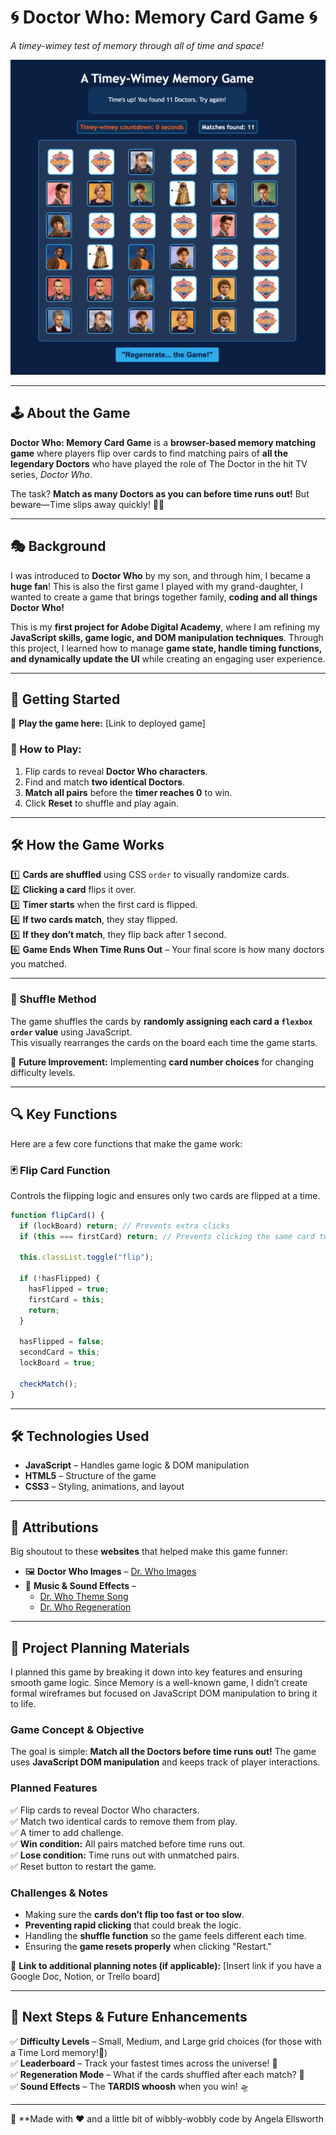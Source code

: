 # 🌀 **Doctor Who: Memory Card Game** 🌀  

_A timey-wimey test of memory through all of time and space!_  

![Game Screenshot](images/screenShot.jpg)  

---

## 🕹️ About the Game  
**Doctor Who: Memory Card Game** is a **browser-based memory matching game** where players flip over cards to find matching pairs of **all the legendary Doctors** who have played the role of The Doctor in the hit TV series, _Doctor Who_.  

The task? **Match as many Doctors as you can before time runs out!** But beware—Time slips away quickly! 🚀🌀  

---

## 🎭 Background  
I was introduced to **Doctor Who** by my son, and through him, I became a **huge fan**! This is also the first game I played with my grand-daughter, I wanted to create a game that brings together family, **coding and all things Doctor Who!**  

This is my **first project for Adobe Digital Academy**, where I am refining my **JavaScript skills, game logic, and DOM manipulation techniques**. Through this project, I learned how to manage **game state, handle timing functions, and dynamically update the UI** while creating an engaging user experience.   

---

## 🚀 Getting Started  
🔗 **Play the game here:** [Link to deployed game]  

### 🎯 How to Play:  
1. Flip cards to reveal **Doctor Who characters**.  
2. Find and match **two identical Doctors**.  
3. **Match all pairs** before the **timer reaches 0** to win.  
4. Click **Reset** to shuffle and play again.  

---

## 🛠️ How the Game Works  
1️⃣ **Cards are shuffled** using CSS `order` to visually randomize cards.  
2️⃣ **Clicking a card** flips it over.  
3️⃣ **Timer starts** when the first card is flipped.  
4️⃣ **If two cards match**, they stay flipped.  
5️⃣ **If they don’t match**, they flip back after 1 second.  
6️⃣ **Game Ends When Time Runs Out** – Your final score is how many doctors you matched.  

---

### 🔄 Shuffle Method  
The game shuffles the cards by **randomly assigning each card a `flexbox order` value** using JavaScript.  
This visually rearranges the cards on the board each time the game starts.  

📌 **Future Improvement:** Implementing **card number choices** for changing difficulty levels.  

---

## 🔍 Key Functions  

Here are a few core functions that make the game work:  

### 🃏 Flip Card Function  
Controls the flipping logic and ensures only two cards are flipped at a time. 
``` javascript
function flipCard() {
  if (lockBoard) return; // Prevents extra clicks
  if (this === firstCard) return; // Prevents clicking the same card twice

  this.classList.toggle("flip");

  if (!hasFlipped) {
    hasFlipped = true;
    firstCard = this;
    return;
  }

  hasFlipped = false;
  secondCard = this;
  lockBoard = true; 

  checkMatch();
}
```
---

## 🛠️ Technologies Used  
- **JavaScript** – Handles game logic & DOM manipulation  
- **HTML5** – Structure of the game  
- **CSS3** – Styling, animations, and layout   

---

## 🎨 Attributions  
Big shoutout to these **websites** that helped make this game funner:  
- 🖼️ **Doctor Who Images** – [Dr. Who Images](https://www.blogtorwho.com/doctor-who-named-top-bbc-drama-of-the-century-by-viewers/)  
- 🎵 **Music & Sound Effects** –   
  - [Dr. Who Theme Song](https://archive.org/details/tvtunes_185)  
  - [Dr. Who Regeneration](https://tuna.voicemod.net/sound/01f3b51e-e67c-487e-af31-8d9276a0c65b)   

---

## 📜 Project Planning Materials  
I planned this game by breaking it down into key features and ensuring smooth game logic. Since Memory is a well-known game, I didn’t create formal wireframes but focused on JavaScript DOM manipulation to bring it to life.  

### **Game Concept & Objective**  
The goal is simple: **Match all the Doctors before time runs out!** The game uses **JavaScript DOM manipulation** and keeps track of player interactions.  

### **Planned Features**  
✅ Flip cards to reveal Doctor Who characters.  
✅ Match two identical cards to remove them from play.  
✅ A timer to add challenge.  
✅ **Win condition:** All pairs matched before time runs out.  
✅ **Lose condition:** Time runs out with unmatched pairs.  
✅ Reset button to restart the game.  

### **Challenges & Notes**  
- Making sure the **cards don’t flip too fast or too slow**.  
- **Preventing rapid clicking** that could break the logic.  
- Handling the **shuffle function** so the game feels different each time.  
- Ensuring the **game resets properly** when clicking "Restart."  

📌 **Link to additional planning notes (if applicable):** [Insert link if you have a Google Doc, Notion, or Trello board]  

---

## 🚀 Next Steps & Future Enhancements  
✅ **Difficulty Levels** – Small, Medium, and Large grid choices (for those with a Time Lord memory!🧠)  
✅ **Leaderboard** – Track your fastest times across the universe! 🌌  
✅ **Regeneration Mode** – What if the cards shuffled after each match? 🤯  
✅ **Sound Effects** – The **TARDIS whoosh** when you win! 🛸  

---

🚀 **Made with ❤️ and a little bit of wibbly-wobbly code by Angela Ellsworth